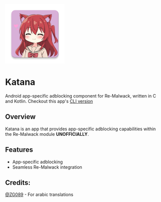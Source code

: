 ![Katana Logo](src/app/src/main/res/mipmap-xxxhdpi/ic_launcher.webp)
# Katana

Android app-specific adblocking component for Re-Malwack, written in C and Kotlin.
Checkout this app's [CLI version](https://github.com/ayumi-aiko/Re-Malwack-Daemon)
## Overview

Katana is an app that provides app-specific adblocking capabilities within the Re-Malwack module **UNOFFICIALLY**.

## Features
- App-specific adblocking
- Seamless Re-Malwack integration

## Credits:
[@ZG089](https://github.com/ZG089/) - For arabic translations